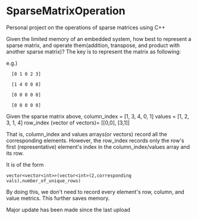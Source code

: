 # SparseMatrixOperation
Personal project on the operations of sparse matrices using C++

Given the limited memory of an embedded system, how best to represent a sparse matrix, and operate them(addition, transpose, and product with another sparse matrix)?
The key is to represent the matrix as following:

e.g.) 

      [0 1 0 2 3]

      [1 4 0 0 0]
      
      [0 0 0 0 0]
      
      [0 0 0 0 0]
      
      
Given the sparse matrix above,
column_index = [1, 3, 4, 0, 1]
values = [1, 2, 3, 1, 4]
row_index (vector of vectors)= [[0,0], [3,1]]

That is, column_index and values arrays(or vectors) record all the corresponding elements.
However, the row_index records only the row's first (representative) element's index in the column_index/values array and its row.

It is of the form 
```
vector<vector<int>>(vector<int>(2,corresponding vals),number_of_unique_rows)
```
By doing this, we don't need to record every element's row, column, and value metrics. This further saves memory.

Major update has been made since the last upload
